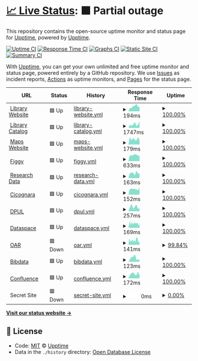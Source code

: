 # [📈 Live Status](https://demo.upptime.js.org): <!--live status--> **🟧 Partial outage**

This repository contains the open-source uptime monitor and status page for [Upptime](https://upptime.js.org), powered by [Upptime](https://github.com/upptime/upptime).

[![Uptime CI](https://github.com/koj-co/upptime/workflows/Uptime%20CI/badge.svg)](https://github.com/koj-co/upptime/actions?query=workflow%3A%22Uptime+CI%22)
[![Response Time CI](https://github.com/koj-co/upptime/workflows/Response%20Time%20CI/badge.svg)](https://github.com/koj-co/upptime/actions?query=workflow%3A%22Response+Time+CI%22)
[![Graphs CI](https://github.com/koj-co/upptime/workflows/Graphs%20CI/badge.svg)](https://github.com/koj-co/upptime/actions?query=workflow%3A%22Graphs+CI%22)
[![Static Site CI](https://github.com/koj-co/upptime/workflows/Static%20Site%20CI/badge.svg)](https://github.com/koj-co/upptime/actions?query=workflow%3A%22Static+Site+CI%22)
[![Summary CI](https://github.com/koj-co/upptime/workflows/Summary%20CI/badge.svg)](https://github.com/koj-co/upptime/actions?query=workflow%3A%22Summary+CI%22)

With [Upptime](https://upptime.js.org), you can get your own unlimited and free uptime monitor and status page, powered entirely by a GitHub repository. We use [Issues](https://github.com/upptime/upptime/issues) as incident reports, [Actions](https://github.com/upptime/upptime/actions) as uptime monitors, and [Pages](https://demo.upptime.js.org) for the status page.

<!--start: status pages-->
<!-- This summary is generated by Upptime (https://github.com/upptime/upptime) -->
<!-- Do not edit this manually, your changes will be overwritten -->
<!-- prettier-ignore -->
| URL | Status | History | Response Time | Uptime |
| --- | ------ | ------- | ------------- | ------ |
| <img alt="" src="https://favicons.githubusercontent.com/library.princeton.edu" height="13"> [Library Website](https://library.princeton.edu) | 🟩 Up | [library-website.yml](https://github.com/pulibrary/uptime/commits/HEAD/history/library-website.yml) | <details><summary><img alt="Response time graph" src="./graphs/library-website/response-time-week.png" height="20"> 194ms</summary><br><a href="https://pulibrary.github.io/history/library-website"><img alt="Response time 264" src="https://img.shields.io/endpoint?url=https%3A%2F%2Fraw.githubusercontent.com%2Fpulibrary%2Fuptime%2FHEAD%2Fapi%2Flibrary-website%2Fresponse-time.json"></a><br><a href="https://pulibrary.github.io/history/library-website"><img alt="24-hour response time 180" src="https://img.shields.io/endpoint?url=https%3A%2F%2Fraw.githubusercontent.com%2Fpulibrary%2Fuptime%2FHEAD%2Fapi%2Flibrary-website%2Fresponse-time-day.json"></a><br><a href="https://pulibrary.github.io/history/library-website"><img alt="7-day response time 194" src="https://img.shields.io/endpoint?url=https%3A%2F%2Fraw.githubusercontent.com%2Fpulibrary%2Fuptime%2FHEAD%2Fapi%2Flibrary-website%2Fresponse-time-week.json"></a><br><a href="https://pulibrary.github.io/history/library-website"><img alt="30-day response time 268" src="https://img.shields.io/endpoint?url=https%3A%2F%2Fraw.githubusercontent.com%2Fpulibrary%2Fuptime%2FHEAD%2Fapi%2Flibrary-website%2Fresponse-time-month.json"></a><br><a href="https://pulibrary.github.io/history/library-website"><img alt="1-year response time 264" src="https://img.shields.io/endpoint?url=https%3A%2F%2Fraw.githubusercontent.com%2Fpulibrary%2Fuptime%2FHEAD%2Fapi%2Flibrary-website%2Fresponse-time-year.json"></a></details> | <details><summary><a href="https://pulibrary.github.io/history/library-website">100.00%</a></summary><a href="https://pulibrary.github.io/history/library-website"><img alt="All-time uptime 100.00%" src="https://img.shields.io/endpoint?url=https%3A%2F%2Fraw.githubusercontent.com%2Fpulibrary%2Fuptime%2FHEAD%2Fapi%2Flibrary-website%2Fuptime.json"></a><br><a href="https://pulibrary.github.io/history/library-website"><img alt="24-hour uptime 100.00%" src="https://img.shields.io/endpoint?url=https%3A%2F%2Fraw.githubusercontent.com%2Fpulibrary%2Fuptime%2FHEAD%2Fapi%2Flibrary-website%2Fuptime-day.json"></a><br><a href="https://pulibrary.github.io/history/library-website"><img alt="7-day uptime 100.00%" src="https://img.shields.io/endpoint?url=https%3A%2F%2Fraw.githubusercontent.com%2Fpulibrary%2Fuptime%2FHEAD%2Fapi%2Flibrary-website%2Fuptime-week.json"></a><br><a href="https://pulibrary.github.io/history/library-website"><img alt="30-day uptime 100.00%" src="https://img.shields.io/endpoint?url=https%3A%2F%2Fraw.githubusercontent.com%2Fpulibrary%2Fuptime%2FHEAD%2Fapi%2Flibrary-website%2Fuptime-month.json"></a><br><a href="https://pulibrary.github.io/history/library-website"><img alt="1-year uptime 100.00%" src="https://img.shields.io/endpoint?url=https%3A%2F%2Fraw.githubusercontent.com%2Fpulibrary%2Fuptime%2FHEAD%2Fapi%2Flibrary-website%2Fuptime-year.json"></a></details>
| <img alt="" src="https://favicons.githubusercontent.com/catalog.princeton.edu" height="13"> [Library Catalog](https://catalog.princeton.edu) | 🟩 Up | [library-catalog.yml](https://github.com/pulibrary/uptime/commits/HEAD/history/library-catalog.yml) | <details><summary><img alt="Response time graph" src="./graphs/library-catalog/response-time-week.png" height="20"> 1747ms</summary><br><a href="https://pulibrary.github.io/history/library-catalog"><img alt="Response time 2029" src="https://img.shields.io/endpoint?url=https%3A%2F%2Fraw.githubusercontent.com%2Fpulibrary%2Fuptime%2FHEAD%2Fapi%2Flibrary-catalog%2Fresponse-time.json"></a><br><a href="https://pulibrary.github.io/history/library-catalog"><img alt="24-hour response time 3136" src="https://img.shields.io/endpoint?url=https%3A%2F%2Fraw.githubusercontent.com%2Fpulibrary%2Fuptime%2FHEAD%2Fapi%2Flibrary-catalog%2Fresponse-time-day.json"></a><br><a href="https://pulibrary.github.io/history/library-catalog"><img alt="7-day response time 1747" src="https://img.shields.io/endpoint?url=https%3A%2F%2Fraw.githubusercontent.com%2Fpulibrary%2Fuptime%2FHEAD%2Fapi%2Flibrary-catalog%2Fresponse-time-week.json"></a><br><a href="https://pulibrary.github.io/history/library-catalog"><img alt="30-day response time 1399" src="https://img.shields.io/endpoint?url=https%3A%2F%2Fraw.githubusercontent.com%2Fpulibrary%2Fuptime%2FHEAD%2Fapi%2Flibrary-catalog%2Fresponse-time-month.json"></a><br><a href="https://pulibrary.github.io/history/library-catalog"><img alt="1-year response time 2029" src="https://img.shields.io/endpoint?url=https%3A%2F%2Fraw.githubusercontent.com%2Fpulibrary%2Fuptime%2FHEAD%2Fapi%2Flibrary-catalog%2Fresponse-time-year.json"></a></details> | <details><summary><a href="https://pulibrary.github.io/history/library-catalog">100.00%</a></summary><a href="https://pulibrary.github.io/history/library-catalog"><img alt="All-time uptime 99.70%" src="https://img.shields.io/endpoint?url=https%3A%2F%2Fraw.githubusercontent.com%2Fpulibrary%2Fuptime%2FHEAD%2Fapi%2Flibrary-catalog%2Fuptime.json"></a><br><a href="https://pulibrary.github.io/history/library-catalog"><img alt="24-hour uptime 100.00%" src="https://img.shields.io/endpoint?url=https%3A%2F%2Fraw.githubusercontent.com%2Fpulibrary%2Fuptime%2FHEAD%2Fapi%2Flibrary-catalog%2Fuptime-day.json"></a><br><a href="https://pulibrary.github.io/history/library-catalog"><img alt="7-day uptime 100.00%" src="https://img.shields.io/endpoint?url=https%3A%2F%2Fraw.githubusercontent.com%2Fpulibrary%2Fuptime%2FHEAD%2Fapi%2Flibrary-catalog%2Fuptime-week.json"></a><br><a href="https://pulibrary.github.io/history/library-catalog"><img alt="30-day uptime 99.99%" src="https://img.shields.io/endpoint?url=https%3A%2F%2Fraw.githubusercontent.com%2Fpulibrary%2Fuptime%2FHEAD%2Fapi%2Flibrary-catalog%2Fuptime-month.json"></a><br><a href="https://pulibrary.github.io/history/library-catalog"><img alt="1-year uptime 99.70%" src="https://img.shields.io/endpoint?url=https%3A%2F%2Fraw.githubusercontent.com%2Fpulibrary%2Fuptime%2FHEAD%2Fapi%2Flibrary-catalog%2Fuptime-year.json"></a></details>
| <img alt="" src="https://favicons.githubusercontent.com/maps.princeton.edu" height="13"> [Maps Website](https://maps.princeton.edu) | 🟩 Up | [maps-website.yml](https://github.com/pulibrary/uptime/commits/HEAD/history/maps-website.yml) | <details><summary><img alt="Response time graph" src="./graphs/maps-website/response-time-week.png" height="20"> 179ms</summary><br><a href="https://pulibrary.github.io/history/maps-website"><img alt="Response time 650" src="https://img.shields.io/endpoint?url=https%3A%2F%2Fraw.githubusercontent.com%2Fpulibrary%2Fuptime%2FHEAD%2Fapi%2Fmaps-website%2Fresponse-time.json"></a><br><a href="https://pulibrary.github.io/history/maps-website"><img alt="24-hour response time 132" src="https://img.shields.io/endpoint?url=https%3A%2F%2Fraw.githubusercontent.com%2Fpulibrary%2Fuptime%2FHEAD%2Fapi%2Fmaps-website%2Fresponse-time-day.json"></a><br><a href="https://pulibrary.github.io/history/maps-website"><img alt="7-day response time 179" src="https://img.shields.io/endpoint?url=https%3A%2F%2Fraw.githubusercontent.com%2Fpulibrary%2Fuptime%2FHEAD%2Fapi%2Fmaps-website%2Fresponse-time-week.json"></a><br><a href="https://pulibrary.github.io/history/maps-website"><img alt="30-day response time 212" src="https://img.shields.io/endpoint?url=https%3A%2F%2Fraw.githubusercontent.com%2Fpulibrary%2Fuptime%2FHEAD%2Fapi%2Fmaps-website%2Fresponse-time-month.json"></a><br><a href="https://pulibrary.github.io/history/maps-website"><img alt="1-year response time 650" src="https://img.shields.io/endpoint?url=https%3A%2F%2Fraw.githubusercontent.com%2Fpulibrary%2Fuptime%2FHEAD%2Fapi%2Fmaps-website%2Fresponse-time-year.json"></a></details> | <details><summary><a href="https://pulibrary.github.io/history/maps-website">100.00%</a></summary><a href="https://pulibrary.github.io/history/maps-website"><img alt="All-time uptime 100.00%" src="https://img.shields.io/endpoint?url=https%3A%2F%2Fraw.githubusercontent.com%2Fpulibrary%2Fuptime%2FHEAD%2Fapi%2Fmaps-website%2Fuptime.json"></a><br><a href="https://pulibrary.github.io/history/maps-website"><img alt="24-hour uptime 100.00%" src="https://img.shields.io/endpoint?url=https%3A%2F%2Fraw.githubusercontent.com%2Fpulibrary%2Fuptime%2FHEAD%2Fapi%2Fmaps-website%2Fuptime-day.json"></a><br><a href="https://pulibrary.github.io/history/maps-website"><img alt="7-day uptime 100.00%" src="https://img.shields.io/endpoint?url=https%3A%2F%2Fraw.githubusercontent.com%2Fpulibrary%2Fuptime%2FHEAD%2Fapi%2Fmaps-website%2Fuptime-week.json"></a><br><a href="https://pulibrary.github.io/history/maps-website"><img alt="30-day uptime 100.00%" src="https://img.shields.io/endpoint?url=https%3A%2F%2Fraw.githubusercontent.com%2Fpulibrary%2Fuptime%2FHEAD%2Fapi%2Fmaps-website%2Fuptime-month.json"></a><br><a href="https://pulibrary.github.io/history/maps-website"><img alt="1-year uptime 100.00%" src="https://img.shields.io/endpoint?url=https%3A%2F%2Fraw.githubusercontent.com%2Fpulibrary%2Fuptime%2FHEAD%2Fapi%2Fmaps-website%2Fuptime-year.json"></a></details>
| <img alt="" src="https://favicons.githubusercontent.com/figgy.princeton.edu" height="13"> [Figgy](https://figgy.princeton.edu) | 🟩 Up | [figgy.yml](https://github.com/pulibrary/uptime/commits/HEAD/history/figgy.yml) | <details><summary><img alt="Response time graph" src="./graphs/figgy/response-time-week.png" height="20"> 633ms</summary><br><a href="https://pulibrary.github.io/history/figgy"><img alt="Response time 705" src="https://img.shields.io/endpoint?url=https%3A%2F%2Fraw.githubusercontent.com%2Fpulibrary%2Fuptime%2FHEAD%2Fapi%2Ffiggy%2Fresponse-time.json"></a><br><a href="https://pulibrary.github.io/history/figgy"><img alt="24-hour response time 546" src="https://img.shields.io/endpoint?url=https%3A%2F%2Fraw.githubusercontent.com%2Fpulibrary%2Fuptime%2FHEAD%2Fapi%2Ffiggy%2Fresponse-time-day.json"></a><br><a href="https://pulibrary.github.io/history/figgy"><img alt="7-day response time 633" src="https://img.shields.io/endpoint?url=https%3A%2F%2Fraw.githubusercontent.com%2Fpulibrary%2Fuptime%2FHEAD%2Fapi%2Ffiggy%2Fresponse-time-week.json"></a><br><a href="https://pulibrary.github.io/history/figgy"><img alt="30-day response time 669" src="https://img.shields.io/endpoint?url=https%3A%2F%2Fraw.githubusercontent.com%2Fpulibrary%2Fuptime%2FHEAD%2Fapi%2Ffiggy%2Fresponse-time-month.json"></a><br><a href="https://pulibrary.github.io/history/figgy"><img alt="1-year response time 705" src="https://img.shields.io/endpoint?url=https%3A%2F%2Fraw.githubusercontent.com%2Fpulibrary%2Fuptime%2FHEAD%2Fapi%2Ffiggy%2Fresponse-time-year.json"></a></details> | <details><summary><a href="https://pulibrary.github.io/history/figgy">100.00%</a></summary><a href="https://pulibrary.github.io/history/figgy"><img alt="All-time uptime 100.00%" src="https://img.shields.io/endpoint?url=https%3A%2F%2Fraw.githubusercontent.com%2Fpulibrary%2Fuptime%2FHEAD%2Fapi%2Ffiggy%2Fuptime.json"></a><br><a href="https://pulibrary.github.io/history/figgy"><img alt="24-hour uptime 100.00%" src="https://img.shields.io/endpoint?url=https%3A%2F%2Fraw.githubusercontent.com%2Fpulibrary%2Fuptime%2FHEAD%2Fapi%2Ffiggy%2Fuptime-day.json"></a><br><a href="https://pulibrary.github.io/history/figgy"><img alt="7-day uptime 100.00%" src="https://img.shields.io/endpoint?url=https%3A%2F%2Fraw.githubusercontent.com%2Fpulibrary%2Fuptime%2FHEAD%2Fapi%2Ffiggy%2Fuptime-week.json"></a><br><a href="https://pulibrary.github.io/history/figgy"><img alt="30-day uptime 100.00%" src="https://img.shields.io/endpoint?url=https%3A%2F%2Fraw.githubusercontent.com%2Fpulibrary%2Fuptime%2FHEAD%2Fapi%2Ffiggy%2Fuptime-month.json"></a><br><a href="https://pulibrary.github.io/history/figgy"><img alt="1-year uptime 100.00%" src="https://img.shields.io/endpoint?url=https%3A%2F%2Fraw.githubusercontent.com%2Fpulibrary%2Fuptime%2FHEAD%2Fapi%2Ffiggy%2Fuptime-year.json"></a></details>
| <img alt="" src="https://favicons.githubusercontent.com/researchdata.princeton.edu" height="13"> [Research Data](https://researchdata.princeton.edu) | 🟩 Up | [research-data.yml](https://github.com/pulibrary/uptime/commits/HEAD/history/research-data.yml) | <details><summary><img alt="Response time graph" src="./graphs/research-data/response-time-week.png" height="20"> 163ms</summary><br><a href="https://pulibrary.github.io/history/research-data"><img alt="Response time 274" src="https://img.shields.io/endpoint?url=https%3A%2F%2Fraw.githubusercontent.com%2Fpulibrary%2Fuptime%2FHEAD%2Fapi%2Fresearch-data%2Fresponse-time.json"></a><br><a href="https://pulibrary.github.io/history/research-data"><img alt="24-hour response time 155" src="https://img.shields.io/endpoint?url=https%3A%2F%2Fraw.githubusercontent.com%2Fpulibrary%2Fuptime%2FHEAD%2Fapi%2Fresearch-data%2Fresponse-time-day.json"></a><br><a href="https://pulibrary.github.io/history/research-data"><img alt="7-day response time 163" src="https://img.shields.io/endpoint?url=https%3A%2F%2Fraw.githubusercontent.com%2Fpulibrary%2Fuptime%2FHEAD%2Fapi%2Fresearch-data%2Fresponse-time-week.json"></a><br><a href="https://pulibrary.github.io/history/research-data"><img alt="30-day response time 148" src="https://img.shields.io/endpoint?url=https%3A%2F%2Fraw.githubusercontent.com%2Fpulibrary%2Fuptime%2FHEAD%2Fapi%2Fresearch-data%2Fresponse-time-month.json"></a><br><a href="https://pulibrary.github.io/history/research-data"><img alt="1-year response time 274" src="https://img.shields.io/endpoint?url=https%3A%2F%2Fraw.githubusercontent.com%2Fpulibrary%2Fuptime%2FHEAD%2Fapi%2Fresearch-data%2Fresponse-time-year.json"></a></details> | <details><summary><a href="https://pulibrary.github.io/history/research-data">100.00%</a></summary><a href="https://pulibrary.github.io/history/research-data"><img alt="All-time uptime 100.00%" src="https://img.shields.io/endpoint?url=https%3A%2F%2Fraw.githubusercontent.com%2Fpulibrary%2Fuptime%2FHEAD%2Fapi%2Fresearch-data%2Fuptime.json"></a><br><a href="https://pulibrary.github.io/history/research-data"><img alt="24-hour uptime 100.00%" src="https://img.shields.io/endpoint?url=https%3A%2F%2Fraw.githubusercontent.com%2Fpulibrary%2Fuptime%2FHEAD%2Fapi%2Fresearch-data%2Fuptime-day.json"></a><br><a href="https://pulibrary.github.io/history/research-data"><img alt="7-day uptime 100.00%" src="https://img.shields.io/endpoint?url=https%3A%2F%2Fraw.githubusercontent.com%2Fpulibrary%2Fuptime%2FHEAD%2Fapi%2Fresearch-data%2Fuptime-week.json"></a><br><a href="https://pulibrary.github.io/history/research-data"><img alt="30-day uptime 100.00%" src="https://img.shields.io/endpoint?url=https%3A%2F%2Fraw.githubusercontent.com%2Fpulibrary%2Fuptime%2FHEAD%2Fapi%2Fresearch-data%2Fuptime-month.json"></a><br><a href="https://pulibrary.github.io/history/research-data"><img alt="1-year uptime 100.00%" src="https://img.shields.io/endpoint?url=https%3A%2F%2Fraw.githubusercontent.com%2Fpulibrary%2Fuptime%2FHEAD%2Fapi%2Fresearch-data%2Fuptime-year.json"></a></details>
| <img alt="" src="https://favicons.githubusercontent.com/cicognara.org" height="13"> [Cicognara](https://cicognara.org) | 🟩 Up | [cicognara.yml](https://github.com/pulibrary/uptime/commits/HEAD/history/cicognara.yml) | <details><summary><img alt="Response time graph" src="./graphs/cicognara/response-time-week.png" height="20"> 152ms</summary><br><a href="https://pulibrary.github.io/history/cicognara"><img alt="Response time 184" src="https://img.shields.io/endpoint?url=https%3A%2F%2Fraw.githubusercontent.com%2Fpulibrary%2Fuptime%2FHEAD%2Fapi%2Fcicognara%2Fresponse-time.json"></a><br><a href="https://pulibrary.github.io/history/cicognara"><img alt="24-hour response time 188" src="https://img.shields.io/endpoint?url=https%3A%2F%2Fraw.githubusercontent.com%2Fpulibrary%2Fuptime%2FHEAD%2Fapi%2Fcicognara%2Fresponse-time-day.json"></a><br><a href="https://pulibrary.github.io/history/cicognara"><img alt="7-day response time 152" src="https://img.shields.io/endpoint?url=https%3A%2F%2Fraw.githubusercontent.com%2Fpulibrary%2Fuptime%2FHEAD%2Fapi%2Fcicognara%2Fresponse-time-week.json"></a><br><a href="https://pulibrary.github.io/history/cicognara"><img alt="30-day response time 181" src="https://img.shields.io/endpoint?url=https%3A%2F%2Fraw.githubusercontent.com%2Fpulibrary%2Fuptime%2FHEAD%2Fapi%2Fcicognara%2Fresponse-time-month.json"></a><br><a href="https://pulibrary.github.io/history/cicognara"><img alt="1-year response time 184" src="https://img.shields.io/endpoint?url=https%3A%2F%2Fraw.githubusercontent.com%2Fpulibrary%2Fuptime%2FHEAD%2Fapi%2Fcicognara%2Fresponse-time-year.json"></a></details> | <details><summary><a href="https://pulibrary.github.io/history/cicognara">100.00%</a></summary><a href="https://pulibrary.github.io/history/cicognara"><img alt="All-time uptime 100.00%" src="https://img.shields.io/endpoint?url=https%3A%2F%2Fraw.githubusercontent.com%2Fpulibrary%2Fuptime%2FHEAD%2Fapi%2Fcicognara%2Fuptime.json"></a><br><a href="https://pulibrary.github.io/history/cicognara"><img alt="24-hour uptime 100.00%" src="https://img.shields.io/endpoint?url=https%3A%2F%2Fraw.githubusercontent.com%2Fpulibrary%2Fuptime%2FHEAD%2Fapi%2Fcicognara%2Fuptime-day.json"></a><br><a href="https://pulibrary.github.io/history/cicognara"><img alt="7-day uptime 100.00%" src="https://img.shields.io/endpoint?url=https%3A%2F%2Fraw.githubusercontent.com%2Fpulibrary%2Fuptime%2FHEAD%2Fapi%2Fcicognara%2Fuptime-week.json"></a><br><a href="https://pulibrary.github.io/history/cicognara"><img alt="30-day uptime 100.00%" src="https://img.shields.io/endpoint?url=https%3A%2F%2Fraw.githubusercontent.com%2Fpulibrary%2Fuptime%2FHEAD%2Fapi%2Fcicognara%2Fuptime-month.json"></a><br><a href="https://pulibrary.github.io/history/cicognara"><img alt="1-year uptime 100.00%" src="https://img.shields.io/endpoint?url=https%3A%2F%2Fraw.githubusercontent.com%2Fpulibrary%2Fuptime%2FHEAD%2Fapi%2Fcicognara%2Fuptime-year.json"></a></details>
| <img alt="" src="https://favicons.githubusercontent.com/dpul.princeton.edu" height="13"> [DPUL](https://dpul.princeton.edu) | 🟩 Up | [dpul.yml](https://github.com/pulibrary/uptime/commits/HEAD/history/dpul.yml) | <details><summary><img alt="Response time graph" src="./graphs/dpul/response-time-week.png" height="20"> 257ms</summary><br><a href="https://pulibrary.github.io/history/dpul"><img alt="Response time 272" src="https://img.shields.io/endpoint?url=https%3A%2F%2Fraw.githubusercontent.com%2Fpulibrary%2Fuptime%2FHEAD%2Fapi%2Fdpul%2Fresponse-time.json"></a><br><a href="https://pulibrary.github.io/history/dpul"><img alt="24-hour response time 167" src="https://img.shields.io/endpoint?url=https%3A%2F%2Fraw.githubusercontent.com%2Fpulibrary%2Fuptime%2FHEAD%2Fapi%2Fdpul%2Fresponse-time-day.json"></a><br><a href="https://pulibrary.github.io/history/dpul"><img alt="7-day response time 257" src="https://img.shields.io/endpoint?url=https%3A%2F%2Fraw.githubusercontent.com%2Fpulibrary%2Fuptime%2FHEAD%2Fapi%2Fdpul%2Fresponse-time-week.json"></a><br><a href="https://pulibrary.github.io/history/dpul"><img alt="30-day response time 237" src="https://img.shields.io/endpoint?url=https%3A%2F%2Fraw.githubusercontent.com%2Fpulibrary%2Fuptime%2FHEAD%2Fapi%2Fdpul%2Fresponse-time-month.json"></a><br><a href="https://pulibrary.github.io/history/dpul"><img alt="1-year response time 272" src="https://img.shields.io/endpoint?url=https%3A%2F%2Fraw.githubusercontent.com%2Fpulibrary%2Fuptime%2FHEAD%2Fapi%2Fdpul%2Fresponse-time-year.json"></a></details> | <details><summary><a href="https://pulibrary.github.io/history/dpul">100.00%</a></summary><a href="https://pulibrary.github.io/history/dpul"><img alt="All-time uptime 99.99%" src="https://img.shields.io/endpoint?url=https%3A%2F%2Fraw.githubusercontent.com%2Fpulibrary%2Fuptime%2FHEAD%2Fapi%2Fdpul%2Fuptime.json"></a><br><a href="https://pulibrary.github.io/history/dpul"><img alt="24-hour uptime 100.00%" src="https://img.shields.io/endpoint?url=https%3A%2F%2Fraw.githubusercontent.com%2Fpulibrary%2Fuptime%2FHEAD%2Fapi%2Fdpul%2Fuptime-day.json"></a><br><a href="https://pulibrary.github.io/history/dpul"><img alt="7-day uptime 100.00%" src="https://img.shields.io/endpoint?url=https%3A%2F%2Fraw.githubusercontent.com%2Fpulibrary%2Fuptime%2FHEAD%2Fapi%2Fdpul%2Fuptime-week.json"></a><br><a href="https://pulibrary.github.io/history/dpul"><img alt="30-day uptime 99.99%" src="https://img.shields.io/endpoint?url=https%3A%2F%2Fraw.githubusercontent.com%2Fpulibrary%2Fuptime%2FHEAD%2Fapi%2Fdpul%2Fuptime-month.json"></a><br><a href="https://pulibrary.github.io/history/dpul"><img alt="1-year uptime 99.99%" src="https://img.shields.io/endpoint?url=https%3A%2F%2Fraw.githubusercontent.com%2Fpulibrary%2Fuptime%2FHEAD%2Fapi%2Fdpul%2Fuptime-year.json"></a></details>
| <img alt="" src="https://favicons.githubusercontent.com/dataspace.princeton.edu" height="13"> [Dataspace](https://dataspace.princeton.edu) | 🟩 Up | [dataspace.yml](https://github.com/pulibrary/uptime/commits/HEAD/history/dataspace.yml) | <details><summary><img alt="Response time graph" src="./graphs/dataspace/response-time-week.png" height="20"> 169ms</summary><br><a href="https://pulibrary.github.io/history/dataspace"><img alt="Response time 167" src="https://img.shields.io/endpoint?url=https%3A%2F%2Fraw.githubusercontent.com%2Fpulibrary%2Fuptime%2FHEAD%2Fapi%2Fdataspace%2Fresponse-time.json"></a><br><a href="https://pulibrary.github.io/history/dataspace"><img alt="24-hour response time 154" src="https://img.shields.io/endpoint?url=https%3A%2F%2Fraw.githubusercontent.com%2Fpulibrary%2Fuptime%2FHEAD%2Fapi%2Fdataspace%2Fresponse-time-day.json"></a><br><a href="https://pulibrary.github.io/history/dataspace"><img alt="7-day response time 169" src="https://img.shields.io/endpoint?url=https%3A%2F%2Fraw.githubusercontent.com%2Fpulibrary%2Fuptime%2FHEAD%2Fapi%2Fdataspace%2Fresponse-time-week.json"></a><br><a href="https://pulibrary.github.io/history/dataspace"><img alt="30-day response time 172" src="https://img.shields.io/endpoint?url=https%3A%2F%2Fraw.githubusercontent.com%2Fpulibrary%2Fuptime%2FHEAD%2Fapi%2Fdataspace%2Fresponse-time-month.json"></a><br><a href="https://pulibrary.github.io/history/dataspace"><img alt="1-year response time 167" src="https://img.shields.io/endpoint?url=https%3A%2F%2Fraw.githubusercontent.com%2Fpulibrary%2Fuptime%2FHEAD%2Fapi%2Fdataspace%2Fresponse-time-year.json"></a></details> | <details><summary><a href="https://pulibrary.github.io/history/dataspace">100.00%</a></summary><a href="https://pulibrary.github.io/history/dataspace"><img alt="All-time uptime 100.00%" src="https://img.shields.io/endpoint?url=https%3A%2F%2Fraw.githubusercontent.com%2Fpulibrary%2Fuptime%2FHEAD%2Fapi%2Fdataspace%2Fuptime.json"></a><br><a href="https://pulibrary.github.io/history/dataspace"><img alt="24-hour uptime 100.00%" src="https://img.shields.io/endpoint?url=https%3A%2F%2Fraw.githubusercontent.com%2Fpulibrary%2Fuptime%2FHEAD%2Fapi%2Fdataspace%2Fuptime-day.json"></a><br><a href="https://pulibrary.github.io/history/dataspace"><img alt="7-day uptime 100.00%" src="https://img.shields.io/endpoint?url=https%3A%2F%2Fraw.githubusercontent.com%2Fpulibrary%2Fuptime%2FHEAD%2Fapi%2Fdataspace%2Fuptime-week.json"></a><br><a href="https://pulibrary.github.io/history/dataspace"><img alt="30-day uptime 100.00%" src="https://img.shields.io/endpoint?url=https%3A%2F%2Fraw.githubusercontent.com%2Fpulibrary%2Fuptime%2FHEAD%2Fapi%2Fdataspace%2Fuptime-month.json"></a><br><a href="https://pulibrary.github.io/history/dataspace"><img alt="1-year uptime 100.00%" src="https://img.shields.io/endpoint?url=https%3A%2F%2Fraw.githubusercontent.com%2Fpulibrary%2Fuptime%2FHEAD%2Fapi%2Fdataspace%2Fuptime-year.json"></a></details>
| <img alt="" src="https://favicons.githubusercontent.com/oar.princeton.edu" height="13"> [OAR](https://oar.princeton.edu) | 🟥 Down | [oar.yml](https://github.com/pulibrary/uptime/commits/HEAD/history/oar.yml) | <details><summary><img alt="Response time graph" src="./graphs/oar/response-time-week.png" height="20"> 141ms</summary><br><a href="https://pulibrary.github.io/history/oar"><img alt="Response time 168" src="https://img.shields.io/endpoint?url=https%3A%2F%2Fraw.githubusercontent.com%2Fpulibrary%2Fuptime%2FHEAD%2Fapi%2Foar%2Fresponse-time.json"></a><br><a href="https://pulibrary.github.io/history/oar"><img alt="24-hour response time 117" src="https://img.shields.io/endpoint?url=https%3A%2F%2Fraw.githubusercontent.com%2Fpulibrary%2Fuptime%2FHEAD%2Fapi%2Foar%2Fresponse-time-day.json"></a><br><a href="https://pulibrary.github.io/history/oar"><img alt="7-day response time 141" src="https://img.shields.io/endpoint?url=https%3A%2F%2Fraw.githubusercontent.com%2Fpulibrary%2Fuptime%2FHEAD%2Fapi%2Foar%2Fresponse-time-week.json"></a><br><a href="https://pulibrary.github.io/history/oar"><img alt="30-day response time 165" src="https://img.shields.io/endpoint?url=https%3A%2F%2Fraw.githubusercontent.com%2Fpulibrary%2Fuptime%2FHEAD%2Fapi%2Foar%2Fresponse-time-month.json"></a><br><a href="https://pulibrary.github.io/history/oar"><img alt="1-year response time 168" src="https://img.shields.io/endpoint?url=https%3A%2F%2Fraw.githubusercontent.com%2Fpulibrary%2Fuptime%2FHEAD%2Fapi%2Foar%2Fresponse-time-year.json"></a></details> | <details><summary><a href="https://pulibrary.github.io/history/oar">99.84%</a></summary><a href="https://pulibrary.github.io/history/oar"><img alt="All-time uptime 98.57%" src="https://img.shields.io/endpoint?url=https%3A%2F%2Fraw.githubusercontent.com%2Fpulibrary%2Fuptime%2FHEAD%2Fapi%2Foar%2Fuptime.json"></a><br><a href="https://pulibrary.github.io/history/oar"><img alt="24-hour uptime 99.99%" src="https://img.shields.io/endpoint?url=https%3A%2F%2Fraw.githubusercontent.com%2Fpulibrary%2Fuptime%2FHEAD%2Fapi%2Foar%2Fuptime-day.json"></a><br><a href="https://pulibrary.github.io/history/oar"><img alt="7-day uptime 99.84%" src="https://img.shields.io/endpoint?url=https%3A%2F%2Fraw.githubusercontent.com%2Fpulibrary%2Fuptime%2FHEAD%2Fapi%2Foar%2Fuptime-week.json"></a><br><a href="https://pulibrary.github.io/history/oar"><img alt="30-day uptime 99.87%" src="https://img.shields.io/endpoint?url=https%3A%2F%2Fraw.githubusercontent.com%2Fpulibrary%2Fuptime%2FHEAD%2Fapi%2Foar%2Fuptime-month.json"></a><br><a href="https://pulibrary.github.io/history/oar"><img alt="1-year uptime 98.57%" src="https://img.shields.io/endpoint?url=https%3A%2F%2Fraw.githubusercontent.com%2Fpulibrary%2Fuptime%2FHEAD%2Fapi%2Foar%2Fuptime-year.json"></a></details>
| <img alt="" src="https://favicons.githubusercontent.com/bibdata.princeton.edu" height="13"> [Bibdata](https://bibdata.princeton.edu) | 🟩 Up | [bibdata.yml](https://github.com/pulibrary/uptime/commits/HEAD/history/bibdata.yml) | <details><summary><img alt="Response time graph" src="./graphs/bibdata/response-time-week.png" height="20"> 123ms</summary><br><a href="https://pulibrary.github.io/history/bibdata"><img alt="Response time 143" src="https://img.shields.io/endpoint?url=https%3A%2F%2Fraw.githubusercontent.com%2Fpulibrary%2Fuptime%2FHEAD%2Fapi%2Fbibdata%2Fresponse-time.json"></a><br><a href="https://pulibrary.github.io/history/bibdata"><img alt="24-hour response time 76" src="https://img.shields.io/endpoint?url=https%3A%2F%2Fraw.githubusercontent.com%2Fpulibrary%2Fuptime%2FHEAD%2Fapi%2Fbibdata%2Fresponse-time-day.json"></a><br><a href="https://pulibrary.github.io/history/bibdata"><img alt="7-day response time 123" src="https://img.shields.io/endpoint?url=https%3A%2F%2Fraw.githubusercontent.com%2Fpulibrary%2Fuptime%2FHEAD%2Fapi%2Fbibdata%2Fresponse-time-week.json"></a><br><a href="https://pulibrary.github.io/history/bibdata"><img alt="30-day response time 151" src="https://img.shields.io/endpoint?url=https%3A%2F%2Fraw.githubusercontent.com%2Fpulibrary%2Fuptime%2FHEAD%2Fapi%2Fbibdata%2Fresponse-time-month.json"></a><br><a href="https://pulibrary.github.io/history/bibdata"><img alt="1-year response time 143" src="https://img.shields.io/endpoint?url=https%3A%2F%2Fraw.githubusercontent.com%2Fpulibrary%2Fuptime%2FHEAD%2Fapi%2Fbibdata%2Fresponse-time-year.json"></a></details> | <details><summary><a href="https://pulibrary.github.io/history/bibdata">100.00%</a></summary><a href="https://pulibrary.github.io/history/bibdata"><img alt="All-time uptime 100.00%" src="https://img.shields.io/endpoint?url=https%3A%2F%2Fraw.githubusercontent.com%2Fpulibrary%2Fuptime%2FHEAD%2Fapi%2Fbibdata%2Fuptime.json"></a><br><a href="https://pulibrary.github.io/history/bibdata"><img alt="24-hour uptime 100.00%" src="https://img.shields.io/endpoint?url=https%3A%2F%2Fraw.githubusercontent.com%2Fpulibrary%2Fuptime%2FHEAD%2Fapi%2Fbibdata%2Fuptime-day.json"></a><br><a href="https://pulibrary.github.io/history/bibdata"><img alt="7-day uptime 100.00%" src="https://img.shields.io/endpoint?url=https%3A%2F%2Fraw.githubusercontent.com%2Fpulibrary%2Fuptime%2FHEAD%2Fapi%2Fbibdata%2Fuptime-week.json"></a><br><a href="https://pulibrary.github.io/history/bibdata"><img alt="30-day uptime 100.00%" src="https://img.shields.io/endpoint?url=https%3A%2F%2Fraw.githubusercontent.com%2Fpulibrary%2Fuptime%2FHEAD%2Fapi%2Fbibdata%2Fuptime-month.json"></a><br><a href="https://pulibrary.github.io/history/bibdata"><img alt="1-year uptime 100.00%" src="https://img.shields.io/endpoint?url=https%3A%2F%2Fraw.githubusercontent.com%2Fpulibrary%2Fuptime%2FHEAD%2Fapi%2Fbibdata%2Fuptime-year.json"></a></details>
| <img alt="" src="https://favicons.githubusercontent.com/lib-confluence.princeton.edu" height="13"> [Confluence](https://lib-confluence.princeton.edu) | 🟩 Up | [confluence.yml](https://github.com/pulibrary/uptime/commits/HEAD/history/confluence.yml) | <details><summary><img alt="Response time graph" src="./graphs/confluence/response-time-week.png" height="20"> 172ms</summary><br><a href="https://pulibrary.github.io/history/confluence"><img alt="Response time 917" src="https://img.shields.io/endpoint?url=https%3A%2F%2Fraw.githubusercontent.com%2Fpulibrary%2Fuptime%2FHEAD%2Fapi%2Fconfluence%2Fresponse-time.json"></a><br><a href="https://pulibrary.github.io/history/confluence"><img alt="24-hour response time 111" src="https://img.shields.io/endpoint?url=https%3A%2F%2Fraw.githubusercontent.com%2Fpulibrary%2Fuptime%2FHEAD%2Fapi%2Fconfluence%2Fresponse-time-day.json"></a><br><a href="https://pulibrary.github.io/history/confluence"><img alt="7-day response time 172" src="https://img.shields.io/endpoint?url=https%3A%2F%2Fraw.githubusercontent.com%2Fpulibrary%2Fuptime%2FHEAD%2Fapi%2Fconfluence%2Fresponse-time-week.json"></a><br><a href="https://pulibrary.github.io/history/confluence"><img alt="30-day response time 254" src="https://img.shields.io/endpoint?url=https%3A%2F%2Fraw.githubusercontent.com%2Fpulibrary%2Fuptime%2FHEAD%2Fapi%2Fconfluence%2Fresponse-time-month.json"></a><br><a href="https://pulibrary.github.io/history/confluence"><img alt="1-year response time 917" src="https://img.shields.io/endpoint?url=https%3A%2F%2Fraw.githubusercontent.com%2Fpulibrary%2Fuptime%2FHEAD%2Fapi%2Fconfluence%2Fresponse-time-year.json"></a></details> | <details><summary><a href="https://pulibrary.github.io/history/confluence">100.00%</a></summary><a href="https://pulibrary.github.io/history/confluence"><img alt="All-time uptime 98.27%" src="https://img.shields.io/endpoint?url=https%3A%2F%2Fraw.githubusercontent.com%2Fpulibrary%2Fuptime%2FHEAD%2Fapi%2Fconfluence%2Fuptime.json"></a><br><a href="https://pulibrary.github.io/history/confluence"><img alt="24-hour uptime 100.00%" src="https://img.shields.io/endpoint?url=https%3A%2F%2Fraw.githubusercontent.com%2Fpulibrary%2Fuptime%2FHEAD%2Fapi%2Fconfluence%2Fuptime-day.json"></a><br><a href="https://pulibrary.github.io/history/confluence"><img alt="7-day uptime 100.00%" src="https://img.shields.io/endpoint?url=https%3A%2F%2Fraw.githubusercontent.com%2Fpulibrary%2Fuptime%2FHEAD%2Fapi%2Fconfluence%2Fuptime-week.json"></a><br><a href="https://pulibrary.github.io/history/confluence"><img alt="30-day uptime 99.64%" src="https://img.shields.io/endpoint?url=https%3A%2F%2Fraw.githubusercontent.com%2Fpulibrary%2Fuptime%2FHEAD%2Fapi%2Fconfluence%2Fuptime-month.json"></a><br><a href="https://pulibrary.github.io/history/confluence"><img alt="1-year uptime 98.27%" src="https://img.shields.io/endpoint?url=https%3A%2F%2Fraw.githubusercontent.com%2Fpulibrary%2Fuptime%2FHEAD%2Fapi%2Fconfluence%2Fuptime-year.json"></a></details>
| <img alt="" src="https://favicons.githubusercontent.com/null" height="13"> Secret Site | 🟥 Down | [secret-site.yml](https://github.com/pulibrary/uptime/commits/HEAD/history/secret-site.yml) | <details><summary><img alt="Response time graph" src="./graphs/secret-site/response-time-week.png" height="20"> 0ms</summary><br><a href="https://pulibrary.github.io/history/secret-site"><img alt="Response time 0" src="https://img.shields.io/endpoint?url=https%3A%2F%2Fraw.githubusercontent.com%2Fpulibrary%2Fuptime%2FHEAD%2Fapi%2Fsecret-site%2Fresponse-time.json"></a><br><a href="https://pulibrary.github.io/history/secret-site"><img alt="24-hour response time 0" src="https://img.shields.io/endpoint?url=https%3A%2F%2Fraw.githubusercontent.com%2Fpulibrary%2Fuptime%2FHEAD%2Fapi%2Fsecret-site%2Fresponse-time-day.json"></a><br><a href="https://pulibrary.github.io/history/secret-site"><img alt="7-day response time 0" src="https://img.shields.io/endpoint?url=https%3A%2F%2Fraw.githubusercontent.com%2Fpulibrary%2Fuptime%2FHEAD%2Fapi%2Fsecret-site%2Fresponse-time-week.json"></a><br><a href="https://pulibrary.github.io/history/secret-site"><img alt="30-day response time 0" src="https://img.shields.io/endpoint?url=https%3A%2F%2Fraw.githubusercontent.com%2Fpulibrary%2Fuptime%2FHEAD%2Fapi%2Fsecret-site%2Fresponse-time-month.json"></a><br><a href="https://pulibrary.github.io/history/secret-site"><img alt="1-year response time 0" src="https://img.shields.io/endpoint?url=https%3A%2F%2Fraw.githubusercontent.com%2Fpulibrary%2Fuptime%2FHEAD%2Fapi%2Fsecret-site%2Fresponse-time-year.json"></a></details> | <details><summary><a href="https://pulibrary.github.io/history/secret-site">0.00%</a></summary><a href="https://pulibrary.github.io/history/secret-site"><img alt="All-time uptime 0.00%" src="https://img.shields.io/endpoint?url=https%3A%2F%2Fraw.githubusercontent.com%2Fpulibrary%2Fuptime%2FHEAD%2Fapi%2Fsecret-site%2Fuptime.json"></a><br><a href="https://pulibrary.github.io/history/secret-site"><img alt="24-hour uptime 0.00%" src="https://img.shields.io/endpoint?url=https%3A%2F%2Fraw.githubusercontent.com%2Fpulibrary%2Fuptime%2FHEAD%2Fapi%2Fsecret-site%2Fuptime-day.json"></a><br><a href="https://pulibrary.github.io/history/secret-site"><img alt="7-day uptime 0.00%" src="https://img.shields.io/endpoint?url=https%3A%2F%2Fraw.githubusercontent.com%2Fpulibrary%2Fuptime%2FHEAD%2Fapi%2Fsecret-site%2Fuptime-week.json"></a><br><a href="https://pulibrary.github.io/history/secret-site"><img alt="30-day uptime 0.00%" src="https://img.shields.io/endpoint?url=https%3A%2F%2Fraw.githubusercontent.com%2Fpulibrary%2Fuptime%2FHEAD%2Fapi%2Fsecret-site%2Fuptime-month.json"></a><br><a href="https://pulibrary.github.io/history/secret-site"><img alt="1-year uptime 0.00%" src="https://img.shields.io/endpoint?url=https%3A%2F%2Fraw.githubusercontent.com%2Fpulibrary%2Fuptime%2FHEAD%2Fapi%2Fsecret-site%2Fuptime-year.json"></a></details>

<!--end: status pages-->

[**Visit our status website →**](https://demo.upptime.js.org)

## 📄 License

- Code: [MIT](./LICENSE) © [Upptime](https://upptime.js.org)
- Data in the `./history` directory: [Open Database License](https://opendatacommons.org/licenses/odbl/1-0/)
